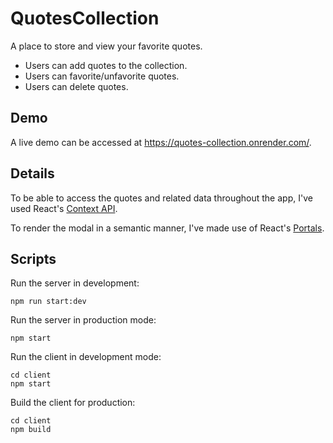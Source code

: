 # QuotesCollection

A place to store and view your favorite quotes.

- Users can add quotes to the collection.
- Users can favorite/unfavorite quotes.
- Users can delete quotes.

## Demo

A live demo can be accessed at https://quotes-collection.onrender.com/.

## Details

To be able to access the quotes and related data throughout the app, I've used React's [Context API](https://reactjs.org/docs/context.html).

To render the modal in a semantic manner, I've made use of React's [Portals](https://reactjs.org/docs/portals.html).

## Scripts

Run the server in development:

    npm run start:dev

Run the server in production mode:

    npm start

Run the client in development mode:

    cd client
    npm start

Build the client for production:

    cd client
    npm build
